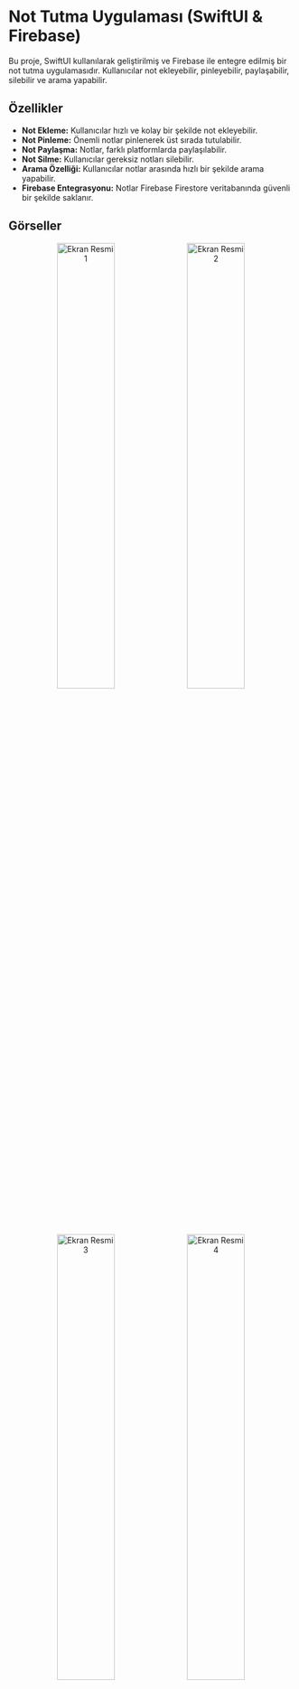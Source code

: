  # Not Tutma Uygulaması (SwiftUI & Firebase)

Bu proje, SwiftUI kullanılarak geliştirilmiş ve Firebase ile entegre edilmiş bir not tutma uygulamasıdır. Kullanıcılar not ekleyebilir, pinleyebilir, paylaşabilir, silebilir ve arama yapabilir.

## Özellikler
- **Not Ekleme:** Kullanıcılar hızlı ve kolay bir şekilde not ekleyebilir.
- **Not Pinleme:** Önemli notlar pinlenerek üst sırada tutulabilir.
- **Not Paylaşma:** Notlar, farklı platformlarda paylaşılabilir.
- **Not Silme:** Kullanıcılar gereksiz notları silebilir.
- **Arama Özelliği:** Kullanıcılar notlar arasında hızlı bir şekilde arama yapabilir.
- **Firebase Entegrasyonu:** Notlar Firebase Firestore veritabanında güvenli bir şekilde saklanır.

## Görseller

<div align="center">
    <img src="https://github.com/user-attachments/assets/87f2740e-3467-408a-8d95-f1119778877e" width="45%" alt="Ekran Resmi 1">
    <img src="https://github.com/user-attachments/assets/9659d947-9c69-484e-bb8f-37ef6493a5ef" width="45%" alt="Ekran Resmi 2">
    <br>
    <img src="https://github.com/user-attachments/assets/16ff46c1-ff98-4c6a-92b4-76fd46b70156" width="45%" alt="Ekran Resmi 3">
    <img src="https://github.com/user-attachments/assets/19ae5ce1-37a3-4a82-86be-16483889fb94" width="45%" alt="Ekran Resmi 4">
    <br>
    <img src="https://github.com/user-attachments/assets/94842f1d-0e38-4120-ae28-c60ae2f9da30" width="45%" alt="Ekran Resmi 5">
    <img src="https://github.com/user-attachments/assets/a0e54bd1-03b9-4b84-aed2-b0e5f641f214" width="45%" alt="Ekran Resmi 9">
    <br>
    <img src="https://github.com/user-attachments/assets/24502631-f13c-4111-b64c-9c791b322d93" width="45%" alt="Ekran Resmi 6">
    <img src="https://github.com/user-attachments/assets/7d1cb198-e2e7-45bd-8717-44e8cf69bc81" width="45%" alt="Ekran Resmi 10">
    <br>
    <img src="https://github.com/user-attachments/assets/1e6e8dc0-ee18-44d0-bccd-6659b483b94e" width="45%" alt="Ekran Resmi 11">
    <img src="https://github.com/user-attachments/assets/97e0a29d-88fe-46b2-9a36-8f4f01697891" width="45%" alt="Ekran Resmi 12">
    <br>
    <img src="https://github.com/user-attachments/assets/dc80fb05-57d0-44db-9759-143a31af704d" width="45%" alt="Ekran Resmi 13">
    <br>
</div>

## Firebase Bağlantısı

<img src="https://github.com/user-attachments/assets/51e4a1e8-a5ab-4ea8-98ca-ed5e5f5e3163" width="65%" alt="Ekran Resmi 7">
<br>
<br>
<img src="https://github.com/user-attachments/assets/0f24d814-99d7-48f1-9d76-8ec27d3abc2b" width="65%" alt="Ekran Resmi 8">
